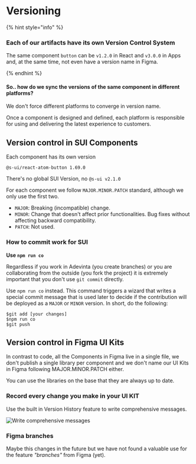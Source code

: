 # Versioning

{% hint style="info" %}

### Each of our artifacts have its own Version Control System

The same component `button` can be `v1.2.0` in React and `v3.0.0` in Apps and, at the same time, not even have a version name in Figma.

{% endhint %}

#### So.. how do we sync the versions of the same component in different platforms?

We don't force different platforms to converge in version name.

Once a component is designed and defined, each platform is responsible for using and delivering the latest experience to customers.

## Version control in SUI Components

Each component has its own version

`@s-ui/react-atom-button 1.69.0`

There's no global SUI Version, no `@s-ui v2.1.0`

For each component we follow `MAJOR.MINOR.PATCH` standard, although we only use the first two.

* `MAJOR`: Breaking (incompatible) change.
* `MINOR`: Change that doesn't affect prior functionalities. Bug fixes without affecting backward compatibility.
* `PATCH`: Not used.


### How to commit work for SUI

**Use `npm run co`**

Regardless if you work in Adevinta (you create branches) or you are collaborating from the outside (you fork the project) it is extremely important that you don't use `git commit` directly.

Use `npm run co` instead. This command triggers a wizard that writes a special commit message that is used later to decide if the contribution will be deployed as a `MAJOR` or `MINOR` version. In short, do the following:

```
$git add [your changes]
$npm run co
$git push
```

## Version control in Figma UI Kits

In contrast to code, all the Components in Figma live in a single file, we don't publish a single library per component and we don't name our UI Kits in Figma following MAJOR.MINOR.PATCH either.

You can use the libraries on the base that they are always up to date.

### Record every change you make in your UI KIT

Use the built in Version History feature to write comprehensive messages.

![Write comprehensive messages](https://raw.githubusercontent.com/turolopezsanabria/design-systems-playbook/master/ASSETS/version-control-figma.png)

### Figma branches

Maybe this changes in the future but we have not found a valuable use for the feature _"branches"_ from Figma (yet).

